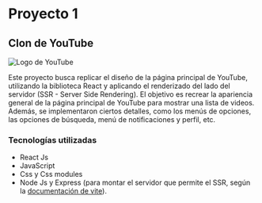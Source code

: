 # Proyecto 1 

## Clon de YouTube

![Logo de YouTube](https://cdn-icons-png.flaticon.com/256/1384/1384060.png)

Este proyecto busca replicar el diseño de la página principal de YouTube, utilizando la biblioteca React y aplicando el renderizado del lado del servidor (SSR - Server Side Rendering). El objetivo es recrear la apariencia general de la página principal de YouTube para mostrar una lista de videos. Además, se implementaron ciertos detalles, como 
los menús de opciones, las opciones de búsqueda, menú de notificaciones y perfil, etc.

### Tecnologías utilizadas

* React Js
* JavaScript
* Css y Css modules
* Node Js y Express (para montar el servidor que permite el SSR, según la [documentación de vite](https://vitejs.dev/guide/ssr.html)).